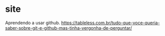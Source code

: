# site
Aprendendo a usar github. https://tableless.com.br/tudo-que-voce-queria-saber-sobre-git-e-github-mas-tinha-vergonha-de-perguntar/

